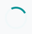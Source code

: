 # 88LiDou
<!DOCTYPE html>
<html lang="zh-TW">
<head>
  <meta charset="UTF-8">
  <meta name="viewport" content="width=device-width, initial-scale=1.0">
  <meta name="description" content="峇里島六日遊行程規劃，包含住宿、餐廳、交通、活動和實用提示 | 2025年3月31日 - 4月5日">
  <meta name="keywords" content="峇里島,旅遊,行程規劃,烏布,水明漾,旅行">
  <title>峇里島六日遊 | 3/31-4/5</title>
  <style>
      :root {
          --primary: #0a9396;
          --secondary: #ee9b00;
          --dark: #001219;
          --light: #f8f9fa;
          --accent: #e76f51;
          --gray: #6c757d;
          --light-bg: #f1f8f9;
      }
      
      * {
          margin: 0;
          padding: 0;
          box-sizing: border-box;
          font-family: 'Segoe UI', Tahoma, Geneva, Verdana, sans-serif;
      }
      
      html {
          scroll-behavior: smooth; /* 添加平滑滾動效果 */
          scroll-padding-top: 70px; /* 為固定導航欄添加滾動內邊距 */
      }
      
      body {
          background-color: var(--light);
          color: var(--dark);
          line-height: 1.6;
          overflow-x: hidden; /* 防止水平滾動 */
      }
      
      .container {
          max-width: 1200px;
          margin: 0 auto;
          padding: 0 20px;
          position: relative; /* 確保子元素定位正確 */
      }
      
      header {
          background-color: var(--primary);
          color: white;
          padding: 2rem 0;
          text-align: center;
          background-image: linear-gradient(rgba(0,0,0,0.5), rgba(0,0,0,0.5)), url('https://images.unsplash.com/photo-1537996194471-e657df975ab4?ixlib=rb-1.2.1&auto=format&fit=crop&w=1350&q=80');
          background-size: cover;
          background-position: center;
          position: relative;
      }
      
      header h1 {
          font-size: 2.5rem;
          margin-bottom: 1rem;
      }
      
      header p {
          font-size: 1.2rem;
          max-width: 700px;
          margin: 0 auto;
      }
      
      nav {
          background-color: var(--dark);
          position: sticky;
          top: 0;
          z-index: 1000; /* 確保導航欄在最上層 */
          box-shadow: 0 2px 10px rgba(0,0,0,0.1); /* 添加陰影增強視覺效果 */
      }
      
      nav ul {
          display: flex;
          justify-content: center;
          list-style: none;
          flex-wrap: wrap;
      }
      
      nav ul li a {
          display: block;
          color: white;
          text-decoration: none;
          padding: 1rem 1.5rem;
          transition: all 0.3s ease;
          position: relative; /* 為懸停效果添加定位 */
      }
      
      nav ul li a:hover {
          background-color: var(--primary);
      }
      
      /* 添加活動指示器 */
      nav ul li a:after {
          content: '';
          position: absolute;
          bottom: 0;
          left: 50%;
          width: 0;
          height: 3px;
          background-color: var(--secondary);
          transition: all 0.3s ease;
          transform: translateX(-50%);
      }
      
      nav ul li a:hover:after {
          width: 70%;
      }
      
      section {
          padding: 5rem 0; /* 增加內邊距以提供更多空間 */
          scroll-margin-top: 70px; /* 確保滾動定位正確 */
          position: relative; /* 確保子元素定位正確 */
      }
      
      section h2 {
          text-align: center;
          margin-bottom: 2rem;
          color: var(--primary);
          position: relative;
          padding-bottom: 0.5rem;
      }
      
      section h2::after {
          content: '';
          position: absolute;
          bottom: 0;
          left: 50%;
          transform: translateX(-50%);
          width: 100px;
          height: 3px;
          background-color: var(--secondary);
      }
      
      .accommodation {
          display: flex;
          flex-wrap: wrap;
          gap: 2rem;
          justify-content: center;
      }
      
      .hotel-card {
          background-color: white;
          border-radius: 8px;
          overflow: hidden;
          box-shadow: 0 4px 12px rgba(0,0,0,0.1);
          flex: 1;
          min-width: 300px;
          max-width: 500px;
          transition: transform 0.3s ease, box-shadow 0.3s ease;
      }
      
      .hotel-card:hover {
          transform: translateY(-5px);
          box-shadow: 0 8px 24px rgba(0,0,0,0.15);
      }
      
      .hotel-image {
          height: 200px;
          background-size: cover;
          background-position: center;
          transition: all 0.5s ease;
      }
      
      .hotel-card:hover .hotel-image {
          transform: scale(1.05);
      }
      
      .hotel-info {
          padding: 1.5rem;
      }
      
      .hotel-info h3 {
          color: var(--primary);
          margin-bottom: 0.5rem;
      }
      
      .advantages, .avoid {
          margin-top: 1rem;
      }
      
      .advantages h4, .avoid h4 {
          margin-bottom: 0.5rem;
          display: flex;
          align-items: center;
      }
      
      .advantages h4::before {
          content: '✓';
          color: green;
          margin-right: 0.5rem;
      }
      
      .avoid h4::before {
          content: '!';
          color: var(--accent);
          margin-right: 0.5rem;
      }
      
      .advantages ul, .avoid ul {
          padding-left: 1.5rem;
      }
      
      .itinerary-days {
          margin-top: 2rem;
      }
      
      .day-card {
          background-color: white;
          border-radius: 8px;
          overflow: hidden;
          box-shadow: 0 4px 12px rgba(0,0,0,0.1);
          margin-bottom: 2rem;
          transition: transform 0.3s ease;
      }
      
      .day-card:hover {
          transform: translateY(-3px);
          box-shadow: 0 6px 18px rgba(0,0,0,0.12);
      }
      
      .day-header {
          background-color: var(--primary);
          color: white;
          padding: 1rem 1.5rem;
          display: flex;
          justify-content: space-between;
          align-items: center;
      }
      
      .day-content {
          padding: 1.5rem;
      }
      
      .timeline {
          position: relative;
          padding-left: 2rem;
      }
      
      .timeline::before {
          content: '';
          position: absolute;
          top: 0;
          bottom: 0;
          left: 8px;
          width: 2px;
          background-color: var(--primary);
      }
      
      .timeline-item {
          position: relative;
          margin-bottom: 1.5rem;
          transition: transform 0.3s ease;
      }
      
      .timeline-item:hover {
          transform: translateX(5px);
      }
      
      .timeline-item:last-child {
          margin-bottom: 0;
      }
      
      .timeline-item::before {
          content: '';
          position: absolute;
          left: -2rem;
          top: 4px;
          width: 16px;
          height: 16px;
          border-radius: 50%;
          background-color: var(--secondary);
          transition: all 0.3s ease;
      }
      
      .timeline-item:hover::before {
          transform: scale(1.2);
          background-color: var(--accent);
      }
      
      .timeline-time {
          font-weight: bold;
          color: var(--primary);
          margin-bottom: 0.25rem;
      }
      
      .timeline-title {
          font-weight: bold;
          margin-bottom: 0.25rem;
      }
      
      .timeline-desc {
          color: var(--gray);
      }
      
      .optimization {
          background-color: var(--light-bg);
          padding: 0.75rem;
          border-left: 3px solid var(--secondary);
          margin-top: 0.5rem;
          transition: all 0.3s ease;
      }
      
      .timeline-item:hover .optimization {
          border-left-color: var(--accent);
          background-color: rgba(231, 111, 81, 0.05);
      }
      
      .optimization strong {
          color: var(--accent);
      }
      
      .restaurant-list, .transport-list, .activity-list, .shopping-list {
          display: grid;
          grid-template-columns: repeat(auto-fill, minmax(300px, 1fr));
          gap: 1.5rem;
          margin-top: 2rem;
      }
      
      .list-card {
          background-color: white;
          border-radius: 8px;
          overflow: hidden;
          box-shadow: 0 4px 12px rgba(0,0,0,0.1);
          transition: transform 0.3s ease, box-shadow 0.3s ease;
      }
      
      .list-card:hover {
          transform: translateY(-3px);
          box-shadow: 0 8px 24px rgba(0,0,0,0.15);
      }
      
      .list-header {
          padding: 1rem;
          background-color: var(--primary);
          color: white;
      }
      
      .list-content {
          padding: 1rem;
      }
      
      .list-content p {
          margin-bottom: 0.5rem;
      }
      
      .list-content h4 {
          margin-top: 1rem;
          color: var(--primary);
          border-bottom: 1px solid var(--light-bg);
          padding-bottom: 0.3rem;
      }
      
      .list-content h4:first-child {
          margin-top: 0;
      }
      
      .tips-section {
          background-color: var(--light-bg);
      }
      
      .tips-container {
          display: grid;
          grid-template-columns: repeat(auto-fill, minmax(250px, 1fr));
          gap: 1.5rem;
      }
      
      .tip-card {
          background-color: white;
          border-radius: 8px;
          padding: 1.5rem;
          box-shadow: 0 4px 12px rgba(0,0,0,0.1);
          transition: transform 0.3s ease;
      }
      
      .tip-card:hover {
          transform: translateY(-3px);
          box-shadow: 0 8px 24px rgba(0,0,0,0.15);
      }
      
      .tip-card h3 {
          color: var(--primary);
          margin-bottom: 1rem;
          display: flex;
          align-items: center;
          border-bottom: 2px solid var(--light-bg);
          padding-bottom: 0.5rem;
      }
      
      .tip-card h3 svg {
          margin-right: 0.5rem;
      }
      
      .tip-card ul {
          padding-left: 1.5rem;
      }
      
      .tip-card li {
          margin-bottom: 0.5rem;
      }
      
      footer {
          background-color: var(--dark);
          color: white;
          text-align: center;
          padding: 2rem 0;
          margin-top: 3rem;
      }
      
      /* 返回頂部按鈕 */
      .back-to-top {
          position: fixed;
          bottom: 30px;
          right: 30px;
          background-color: var(--primary);
          color: white;
          width: 50px;
          height: 50px;
          border-radius: 50%;
          display: flex;
          justify-content: center;
          align-items: center;
          text-decoration: none;
          opacity: 0;
          transition: all 0.3s ease;
          z-index: 999;
          box-shadow: 0 2px 10px rgba(0,0,0,0.2);
      }
      
      .back-to-top.visible {
          opacity: 1;
      }
      
      .back-to-top:hover {
          background-color: var(--secondary);
          transform: translateY(-3px);
      }
      
      /* 載入動畫 */
      .page-loader {
          position: fixed;
          top: 0;
          left: 0;
          width: 100%;
          height: 100%;
          background-color: var(--light);
          display: flex;
          justify-content: center;
          align-items: center;
          z-index: 9999;
          transition: opacity 0.5s ease;
      }
      
      .loader {
          width: 50px;
          height: 50px;
          border: 5px solid var(--light-bg);
          border-top: 5px solid var(--primary);
          border-radius: 50%;
          animation: spin 1s linear infinite;
      }
      
      @keyframes spin {
          0% { transform: rotate(0deg); }
          100% { transform: rotate(360deg); }
      }
      
      /* 活動導航指示器 */
      .active-section-indicator {
          position: fixed;
          top: 70px;
          right: 20px;
          background-color: var(--primary);
          color: white;
          padding: 0.5rem 1rem;
          border-radius: 20px;
          font-size: 0.9rem;
          opacity: 0;
          transform: translateX(50px);
          transition: all 0.3s ease;
          z-index: 998;
      }
      
      .active-section-indicator.visible {
          opacity: 1;
          transform: translateX(0);
      }
      
      /* 響應式設計優化 */
      @media (max-width: 768px) {
          header h1 {
              font-size: 2rem;
          }
          
          nav {
              overflow-x: auto; /* 允許在小屏幕上水平滾動導航 */
              -webkit-overflow-scrolling: touch;
          }
          
          nav ul {
              width: max-content;
              padding: 0 10px;
          }
          
          nav ul li a {
              padding: 0.75rem 1rem;
              white-space: nowrap;
          }
          
          .hotel-card, .day-card {
              min-width: 100%;
          }
          
          .restaurant-list, .transport-list, .activity-list, .shopping-list {
              grid-template-columns: 1fr;
          }
          
          .back-to-top {
              bottom: 20px;
              right: 20px;
              width: 40px;
              height: 40px;
          }
          
          section {
              padding: 3rem 0;
          }
      }
      
      /* 打印樣式 */
      @media print {
          nav, .back-to-top {
              display: none;
          }
          
          body {
              font-size: 12pt;
              line-height: 1.5;
          }
          
          section {
              page-break-inside: avoid;
              padding: 1rem 0;
          }
          
          .hotel-card, .day-card, .list-card, .tip-card {
              break-inside: avoid;
              box-shadow: none;
              border: 1px solid #ddd;
          }
          
          header {
              background-image: none !important;
              background-color: white;
              color: black;
              padding: 1rem 0;
          }
      }
  </style>
</head>
<body>
  <!-- 頁面載入動畫 -->
  <div class="page-loader">
      <div class="loader"></div>
  </div>

  <header>
      <div class="container">
          <h1>峇里島六日遊精選行程</h1>
          <p>2025年3月31日 - 4月5日</p>
      </div>
  </header>
  
  <nav id="main-nav">
      <ul>
          <li><a href="#accommodation" class="nav-link">住宿選擇</a></li>
          <li><a href="#itinerary" class="nav-link">詳細行程</a></li>
          <li><a href="#restaurants" class="nav-link">餐廳精選</a></li>
          <li><a href="#transport" class="nav-link">交通安排</a></li>
          <li><a href="#activities" class="nav-link">活動預訂</a></li>
          <li><a href="#shopping" class="nav-link">購物指南</a></li>
          <li><a href="#tips" class="nav-link">實用提示</a></li>
      </ul>
  </nav>
  
  <!-- 活動區域指示器 -->
  <div class="active-section-indicator" id="section-indicator">當前區域</div>
  
  <section id="accommodation">
      <div class="container">
          <h2>住宿選擇</h2>
          <div class="accommodation">
              <div class="hotel-card">
                  <div class="hotel-image" style="background-image: url('https://images.unsplash.com/photo-1566073771259-6a8506099945?ixlib=rb-1.2.1&auto=format&fit=crop&w=1350&q=80');" loading="lazy"></div>
                  <div class="hotel-info">
                      <h3>烏布地區 (Day 1-3)</h3>
                      <p><strong>推薦: Maya Ubud Resort & Spa</strong></p>
                      <div class="advantages">
                          <h4>優勢</h4>
                          <ul>
                              <li>性價比高、環境優美</li>
                              <li>河谷SPA體驗極佳</li>
                              <li>提供接駁車服務</li>
                          </ul>
                      </div>
                      <div class="avoid">
                          <h4>避開問題</h4>
                          <ul>
                              <li>選擇新裝修的房型（預訂時特別註明）</li>
                              <li>提前查詢並記錄接駁車時間表</li>
                              <li>早餐在酒店享用，晚餐可選擇外出體驗當地餐廳</li>
                          </ul>
                      </div>
                  </div>
              </div>
              
              <div class="hotel-card">
                  <div class="hotel-image" style="background-image: url('https://images.unsplash.com/photo-1540541338287-41700207dee6?ixlib=rb-1.2.1&auto=format&fit=crop&w=1350&q=80');" loading="lazy"></div>
                  <div class="hotel-info">
                      <h3>南部海灘區 (Day 4-6)</h3>
                      <p><strong>推薦: Alila Seminyak</strong></p>
                      <div class="advantages">
                          <h4>優勢</h4>
                          <ul>
                              <li>現代設計、多個泳池選擇</li>
                              <li>直接面對海灘</li>
                              <li>位置便利</li>
                          </ul>
                      </div>
                      <div class="avoid">
                          <h4>避開問題</h4>
                          <ul>
                              <li>選擇高樓層海景房，避免噪音問題</li>
                              <li>提前預訂酒店內SPA和餐廳</li>
                              <li>避開週末入住，減少公共區域擁擠問題</li>
                          </ul>
                      </div>
                  </div>
              </div>
          </div>
      </div>
  </section>
  
  <section id="itinerary">
      <div class="container">
          <h2>詳細行程</h2>
          <div class="itinerary-days">
              <div class="day-card">
                  <div class="day-header">
                      <h3>第1天 (3/31)</h3>
                      <span>抵達與烏布文化</span>
                  </div>
                  <div class="day-content">
                      <div class="timeline">
                          <div class="timeline-item">
                              <div class="timeline-time">早上/中午</div>
                              <div class="timeline-title">抵達峇里島登巴薩機場</div>
                              <div class="timeline-desc">
                                  <p><strong>交通安排</strong>：提前預訂私人接機服務直達Maya Ubud (約1.5小時)</p>
                              </div>
                          </div>
                          
                          <div class="timeline-item">
                              <div class="timeline-time">下午</div>
                              <div class="timeline-title">辦理入住、熟悉酒店環境、享受下午茶</div>
                              <div class="optimization">
                                  <strong>優化</strong>：充分利用酒店設施，緩解旅途疲勞
                              </div>
                          </div>
                          
                          <div class="timeline-item">
                              <div class="timeline-time">傍晚 (17:00-19:00)</div>
                              <div class="timeline-title">參觀烏布皇宮和烏布傳統市場</div>
                              <div class="optimization">
                                  <strong>優化</strong>：選擇傍晚時段，避開白天的人潮和炎熱
                              </div>
                          </div>
                          
                          <div class="timeline-item">
                              <div class="timeline-time">晚餐</div>
                              <div class="timeline-title">在 Locavore To Go (Locavore的平價分店) 享用晚餐</div>
                              <div class="optimization">
                                  <strong>優化</strong>：品質穩定、價格合理，避開主店需提前數月預約的問題
                              </div>
                          </div>
                      </div>
                  </div>
              </div>
              
              <div class="day-card">
                  <div class="day-header">
                      <h3>第2天 (4/1)</h3>
                      <span>瑜珈與SPA</span>
                  </div>
                  <div class="day-content">
                      <div class="timeline">
                          <div class="timeline-item">
                              <div class="timeline-time">早晨 (7:00)</div>
                              <div class="timeline-title">Maya Ubud酒店內瑜珈課程</div>
                              <div class="optimization">
                                  <strong>優化</strong>：避免往返Yoga Barn的交通時間，享受更私密的體驗
                              </div>
                          </div>
                          
                          <div class="timeline-item">
                              <div class="timeline-time">早餐後 (9:00)</div>
                              <div class="timeline-title">參觀德格拉朗梯田 (Tegallalang)</div>
                              <div class="optimization">
                                  <strong>優化</strong>：上午參觀，光線最佳且遊客較少
                              </div>
                          </div>
                          
                          <div class="timeline-item">
                              <div class="timeline-time">午餐 (12:00)</div>
                              <div class="timeline-title">在梯田附近的Bebek Bengil Ubud分店享用髒鴨餐</div>
                              <div class="optimization">
                                  <strong>優化</strong>：選擇午餐時段，食材更新鮮
                              </div>
                          </div>
                          
                          <div class="timeline-item">
                              <div class="timeline-time">下午 (14:00-17:00)</div>
                              <div class="timeline-title">返回Maya Ubud享受河谷SPA體驗</div>
                              <div class="optimization">
                                  <strong>優化</strong>：利用酒店著名的河谷SPA設施，避免往返外部SPA的交通
                              </div>
                          </div>
                          
                          <div class="timeline-item">
                              <div class="timeline-time">晚餐</div>
                              <div class="timeline-title">在酒店內餐廳或使用接駁車前往Hujan Locale餐廳</div>
                              <div class="optimization">
                                  <strong>優化</strong>：Hujan Locale提供創新峇里菜，評價穩定且價格合理
                              </div>
                          </div>
                      </div>
                  </div>
              </div>
              
              <div class="day-card">
                  <div class="day-header">
                      <h3>第3天 (4/2)</h3>
                      <span>烹飪課程與文化體驗</span>
                  </div>
                  <div class="day-content">
                      <div class="timeline">
                          <div class="timeline-item">
                              <div class="timeline-time">早晨 (7:30)</div>
                              <div class="timeline-title">提前到達聖泉寺 (Tirta Empul)</div>
                              <div class="optimization">
                                  <strong>優化</strong>：早上參觀避開團隊遊客，體驗更加寧靜
                              </div>
                          </div>
                          
                          <div class="timeline-item">
                              <div class="timeline-time">上午至中午 (10:00-14:00)</div>
                              <div class="timeline-title">參加Paon Bali烹飪課程</div>
                              <div class="optimization">
                                  <strong>優化</strong>：提前預訂小團體課程，確保個人化體驗
                              </div>
                          </div>
                          
                          <div class="timeline-item">
                              <div class="timeline-time">下午 (15:00)</div>
                              <div class="timeline-title">參觀聖猴森林公園</div>
                              <div class="optimization">
                                  <strong>優化</strong>：下午3點後參觀，避開中午人潮和炎熱
                              </div>
                          </div>
                          
                          <div class="timeline-item">
                              <div class="timeline-time">傍晚 (18:30)</div>
                              <div class="timeline-title">在Lotus Cafe欣賞傳統巴厘舞表演並享用晚餐</div>
                              <div class="optimization">
                                  <strong>優化</strong>：提前預訂靠近舞台的座位
                              </div>
                          </div>
                      </div>
                  </div>
              </div>
              
              <div class="day-card">
                  <div class="day-header">
                      <h3>第4天 (4/3)</h3>
                      <span>前往南部海灘區</span>
                  </div>
                  <div class="day-content">
                      <div class="timeline">
                          <div class="timeline-item">
                              <div class="timeline-time">早上 (8:00)</div>
                              <div class="timeline-title">從烏布出發前往水明漾</div>
                              <div class="optimization">
                                <strong>優化</strong>：早上出發避開中午交通高峰
                            </div>
                        </div>
                        
                        <div class="timeline-item">
                            <div class="timeline-time">中午 (11:00)</div>
                            <div class="timeline-title">抵達Alila Seminyak辦理入住</div>
                            <div class="optimization">
                                <strong>優化</strong>：提前聯繫酒店安排早check-in
                            </div>
                        </div>
                        
                        <div class="timeline-item">
                            <div class="timeline-time">午餐 (12:30)</div>
                            <div class="timeline-title">在酒店海灘餐廳輕鬆用餐</div>
                        </div>
                        
                        <div class="timeline-item">
                            <div class="timeline-time">下午 (15:00-17:30)</div>
                            <div class="timeline-title">前往烏魯瓦圖廟</div>
                            <div class="optimization">
                                <strong>優化</strong>：下午參觀，光線適合拍照且可順便觀看夕陽
                            </div>
                        </div>
                        
                        <div class="timeline-item">
                            <div class="timeline-time">傍晚 (18:00)</div>
                            <div class="timeline-title">欣賞Kecak火舞表演</div>
                            <div class="optimization">
                                <strong>優化</strong>：提前預訂前排座位
                            </div>
                        </div>
                        
                        <div class="timeline-item">
                            <div class="timeline-time">晚餐 (20:00)</div>
                            <div class="timeline-title">在Jimbaran海灘的Menega Cafe享用海鮮燒烤</div>
                            <div class="optimization">
                                <strong>優化</strong>：預訂靠海的座位，提前點餐避免等待
                            </div>
                        </div>
                    </div>
                </div>
            </div>
            
            <div class="day-card">
                <div class="day-header">
                    <h3>第5天 (4/4)</h3>
                    <span>冒險與美食</span>
                </div>
                <div class="day-content">
                    <div class="timeline">
                        <div class="timeline-item">
                            <div class="timeline-time">早上 (8:00-11:00)</div>
                            <div class="timeline-title">ATV越野車探險</div>
                            <div class="optimization">
                                <strong>優化</strong>：選擇早上時段，避開炎熱和下午可能的雷陣雨
                            </div>
                        </div>
                        
                        <div class="timeline-item">
                            <div class="timeline-time">午餐 (12:30)</div>
                            <div class="timeline-title">在Merah Putih餐廳享用現代印尼料理</div>
                            <div class="optimization">
                                <strong>優化</strong>：替代評價下滑的Bebek Bengil，體驗更高品質的創新料理
                            </div>
                        </div>
                        
                        <div class="timeline-item">
                            <div class="timeline-time">下午 (14:30-17:00)</div>
                            <div class="timeline-title">在Alila Seminyak泳池放鬆或享受SPA</div>
                            <div class="optimization">
                                <strong>優化</strong>：避免中午陽光強烈時段的戶外活動
                            </div>
                        </div>
                        
                        <div class="timeline-item">
                            <div class="timeline-time">傍晚 (17:30)</div>
                            <div class="timeline-title">在酒店海灘欣賞日落</div>
                        </div>
                        
                        <div class="timeline-item">
                            <div class="timeline-time">晚餐 (19:30)</div>
                            <div class="timeline-title">在Sarong餐廳享用晚餐</div>
                            <div class="optimization">
                                <strong>優化</strong>：替代需要提前很久預約的La Lucciola，Sarong提供類似的優質體驗
                            </div>
                        </div>
                    </div>
                </div>
            </div>
            
            <div class="day-card">
                <div class="day-header">
                    <h3>第6天 (4/5)</h3>
                    <span>最後享受與離開</span>
                </div>
                <div class="day-content">
                    <div class="timeline">
                        <div class="timeline-item">
                            <div class="timeline-time">早上 (7:00-9:00)</div>
                            <div class="timeline-title">在海灘散步或最後的游泳時光</div>
                            <div class="optimization">
                                <strong>優化</strong>：早晨的海灘最為寧靜美麗
                            </div>
                        </div>
                        
                        <div class="timeline-item">
                            <div class="timeline-time">上午 (10:00-12:00)</div>
                            <div class="timeline-title">在水明漾精品店購物</div>
                            <div class="optimization">
                                <strong>優化</strong>：選擇小型精品店而非大型連鎖伴手禮店
                            </div>
                        </div>
                        
                        <div class="timeline-item">
                            <div class="timeline-time">午餐 (12:30)</div>
                            <div class="timeline-title">在Revolver Coffee或Sisterfields享用輕食午餐</div>
                            <div class="optimization">
                                <strong>優化</strong>：這些咖啡廳提供優質餐點，是當地居民和長期旅客的最愛
                            </div>
                        </div>
                        
                        <div class="timeline-item">
                            <div class="timeline-time">下午</div>
                            <div class="timeline-title">整理行李，前往機場</div>
                            <div class="timeline-desc">
                                <p><strong>交通安排</strong>：提前3小時到達機場，避開可能的交通擁堵</p>
                            </div>
                        </div>
                    </div>
                </div>
            </div>
        </div>
    </div>
</section>

<section id="restaurants">
    <div class="container">
        <h2>餐廳精選與預訂建議</h2>
        <div class="restaurant-list">
            <div class="list-card">
                <div class="list-header">
                    <h3>烏布地區</h3>
                </div>
                <div class="list-content">
                    <h4>Hujan Locale</h4>
                    <p><strong>特色</strong>：創新印尼菜，由知名主廚Will Meyrick創立</p>
                    <p><strong>預訂</strong>：建議提前3-5天預訂</p>
                    <p><strong>價格</strong>：中高檔，每人約NT$800-1,200</p>
                    
                    <h4>Locavore To Go</h4>
                    <p><strong>特色</strong>：米其林指南推薦Locavore的平價分店</p>
                    <p><strong>預訂</strong>：不需預訂，但建議避開用餐高峰</p>
                    <p><strong>價格</strong>：中檔，每人約NT$500-800</p>
                    
                    <h4>Lotus Cafe</h4>
                    <p><strong>特色</strong>：面對蓮花池，可欣賞傳統巴厘舞表演</p>
                    <p><strong>預訂</strong>：舞蹈表演晚餐需提前1-2天預訂</p>
                    <p><strong>價格</strong>：中檔，每人約NT$600-900</p>
                </div>
            </div>
            
            <div class="list-card">
                <div class="list-header">
                    <h3>水明漾/金巴蘭地區</h3>
                </div>
                <div class="list-content">
                    <h4>Menega Cafe (金巴蘭)</h4>
                    <p><strong>特色</strong>：海灘燒烤海鮮，當地人推薦</p>
                    <p><strong>預訂</strong>：建議提前1天預訂靠海位置</p>
                    <p><strong>價格</strong>：中高檔，每人約NT$900-1,500</p>
                    
                    <h4>Sarong</h4>
                    <p><strong>特色</strong>：精緻東南亞料理，優雅氛圍</p>
                    <p><strong>預訂</strong>：建議提前1週預訂</p>
                    <p><strong>價格</strong>：高檔，每人約NT$1,500-2,500</p>
                    
                    <h4>Merah Putih</h4>
                    <p><strong>特色</strong>：現代印尼料理，建築設計獨特</p>
                    <p><strong>預訂</strong>：建議提前3-5天預訂</p>
                    <p><strong>價格</strong>：中高檔，每人約NT$1,000-1,800</p>
                </div>
            </div>
            
            <div class="list-card">
                <div class="list-header">
                    <h3>咖啡廳與輕食</h3>
                </div>
                <div class="list-content">
                    <h4>Revolver Coffee</h4>
                    <p><strong>特色</strong>：澳洲風格咖啡館，早午餐選擇豐富</p>
                    <p><strong>預訂</strong>：不需預訂，但週末可能需要等位</p>
                    <p><strong>價格</strong>：中檔，每人約NT$400-700</p>
                    
                    <h4>Sisterfields</h4>
                    <p><strong>特色</strong>：時尚咖啡廳，健康料理選擇多</p>
                    <p><strong>預訂</strong>：不需預訂，但建議避開用餐高峰</p>
                    <p><strong>價格</strong>：中檔，每人約NT$500-800</p>
                    
                    <h4>Clear Cafe (烏布)</h4>
                    <p><strong>特色</strong>：有機健康餐點，環境優美</p>
                    <p><strong>預訂</strong>：不需預訂</p>
                    <p><strong>價格</strong>：中檔，每人約NT$400-700</p>
                </div>
            </div>
        </div>
    </div>
</section>

<section id="transport">
    <div class="container">
        <h2>交通安排與建議</h2>
        <div class="transport-list">
            <div class="list-card">
                <div class="list-header">
                    <h3>機場接送</h3>
                </div>
                <div class="list-content">
                    <p><strong>推薦方式</strong>：提前預訂私人接送服務</p>
                    <p><strong>預估費用</strong>：機場至烏布約NT$800-1,000；機場至水明漾約NT$600-800</p>
                    <p><strong>預訂平台</strong>：Klook、GetYourGuide或直接透過酒店安排</p>
                    <p><strong>注意事項</strong>：</p>
                    <ul>
                        <li>提供航班資訊和抵達時間</li>
                        <li>確認是否包含通行費和停車費</li>
                        <li>預留司機聯繫方式以便抵達後聯繫</li>
                    </ul>
                </div>
            </div>
            
            <div class="list-card">
                <div class="list-header">
                    <h3>日常交通</h3>
                </div>
                <div class="list-content">
                    <h4>包車服務</h4>
                    <p><strong>推薦情境</strong>：全天行程或多景點遊覽</p>
                    <p><strong>預估費用</strong>：全天8-10小時約NT$2,000-2,500</p>
                    <p><strong>預訂方式</strong>：提前1-2天透過酒店或線上平台預訂</p>
                    
                    <h4>Grab/Gojek (叫車App)</h4>
                    <p><strong>推薦情境</strong>：短途移動，尤其在水明漾區域</p>
                    <p><strong>預估費用</strong>：視距離而定，短途約NT$100-300</p>
                    <p><strong>使用提示</strong>：部分地區可能有限制，建議在人潮較多處叫車</p>
                    
                    <h4>酒店接駁車</h4>
                    <p><strong>推薦情境</strong>：往返酒店與附近熱門地點</p>
                    <p><strong>費用</strong>：多為免費或象徵性收費</p>
                    <p><strong>注意事項</strong>：查詢時間表並提前預約座位</p>
                </div>
            </div>
            
            <div class="list-card">
                <div class="list-header">
                    <h3>交通優化建議</h3>
                </div>
                <div class="list-content">
                    <ul>
                        <li><strong>避開交通高峰</strong>：上午9-10點和下午4-6點交通最為擁堵</li>
                        <li><strong>合理規劃路線</strong>：同區域景點安排在同一天參觀</li>
                        <li><strong>預留緩衝時間</strong>：峇里島交通狀況不穩定，行程間預留足夠緩衝</li>
                        <li><strong>雨季注意事項</strong>：3-4月為雨季尾聲，部分山區道路可能狀況不佳</li>
                        <li><strong>下載離線地圖</strong>：Google Maps離線地圖功能非常有用</li>
                        <li><strong>準備小額現金</strong>：部分通行費和小費需使用現金支付</li>
                    </ul>
                </div>
            </div>
        </div>
    </div>
</section>

<section id="activities">
    <div class="container">
        <h2>活動預訂與體驗</h2>
        <div class="activity-list">
            <div class="list-card">
                <div class="list-header">
                    <h3>文化體驗</h3>
                </div>
                <div class="list-content">
                    <h4>Kecak火舞表演 (烏魯瓦圖)</h4>
                    <p><strong>預訂平台</strong>：Klook、GetYourGuide或現場購票</p>
                    <p><strong>費用</strong>：約NT$400-600/人</p>
                    <p><strong>建議</strong>：提前30分鐘到達選擇最佳座位</p>
                    
                    <h4>Paon Bali烹飪課程</h4>
                    <p><strong>預訂平台</strong>：官網或Airbnb體驗</p>
                    <p><strong>費用</strong>：約NT$1,200-1,500/人</p>
                    <p><strong>建議</strong>：選擇包含市場採購的完整課程</p>
                    
                    <h4>傳統巴厘舞表演</h4>
                    <p><strong>地點</strong>：Lotus Cafe或烏布皇宮</p>
                    <p><strong>費用</strong>：約NT$300-500/人</p>
                    <p><strong>建議</strong>：結合晚餐體驗更為便利</p>
                </div>
            </div>
            
            <div class="list-card">
                <div class="list-header">
                    <h3>戶外活動</h3>
                </div>
                <div class="list-content">
                    <h4>ATV越野車探險</h4>
                    <p><strong>預訂平台</strong>：Klook、GetYourGuide</p>
                    <p><strong>費用</strong>：約NT$1,500-2,000/人</p>
                    <p><strong>建議</strong>：選擇包含接送的套餐，穿著可髒的衣物</p>
                    
                    <h4>河谷SPA體驗</h4>
                    <p><strong>地點</strong>：Maya Ubud Resort</p>
                    <p><strong>費用</strong>：約NT$3,000-5,000/人</p>
                    <p><strong>建議</strong>：選擇2小時以上的套餐，充分享受環境</p>
                    
                    <h4>瑜珈課程</h4>
                    <p><strong>地點</strong>：酒店內或Yoga Barn (烏布)</p>
                    <p><strong>費用</strong>：約NT$500-800/堂</p>
                    <p><strong>建議</strong>：初學者選擇溫和流派，提前15分鐘到達</p>
                </div>
            </div>
            
            <div class="list-card">
                <div class="list-header">
                    <h3>景點參觀</h3>
                </div>
                <div class="list-content">
                    <h4>德格拉朗梯田</h4>
                    <p><strong>門票</strong>：免費，但各觀景台可能收取小額費用</p>
                    <p><strong>建議時間</strong>：上午9-11點，光線最佳</p>
                    <p><strong>注意事項</strong>：準備小額現金支付觀景台費用</p>
                    
                    <h4>聖泉寺 (Tirta Empul)</h4>
                    <p><strong>門票</strong>：約NT$300/人</p>
                    <p><strong>建議時間</strong>：早上開門後立即前往</p>
                    <p><strong>注意事項</strong>：需著紗籠入內，可現場租借</p>
                    
                    <h4>烏魯瓦圖廟</h4>
                    <p><strong>門票</strong>：約NT$350/人</p>
                    <p><strong>建議時間</strong>：下午4-6點，可順便欣賞日落</p>
                    <p><strong>注意事項</strong>：防範猴子搶奪物品，不要攜帶貴重飾品</p>
                </div>
            </div>
        </div>
    </div>
</section>

<section id="shopping">
    <div class="container">
        <h2>購物指南</h2>
        <div class="shopping-list">
            <div class="list-card">
                <div class="list-header">
                    <h3>烏布購物區</h3>
                </div>
                <div class="list-content">
                    <h4>烏布傳統市場</h4>
                    <p><strong>特色</strong>：傳統手工藝品、紡織品、木雕</p>
                    <p><strong>建議時間</strong>：傍晚或早上</p>
                    <p><strong>議價技巧</strong>：開價的30-50%是合理價格</p>
                    
                    <h4>Threads of Life</h4>
                    <p><strong>特色</strong>：高品質傳統紡織品，支持當地工匠</p>
                    <p><strong>價格</strong>：中高檔</p>
                    <p><strong>建議</strong>：尋找具有故事性和文化意義的作品</p>
                    
                    <h4>Ubud Main Street精品店</h4>
                    <p><strong>特色</strong>：現代設計與傳統工藝結合的商品</p>
                    <p><strong>價格</strong>：中檔</p>
                    <p><strong>建議</strong>：尋找獨特設計師品牌</p>
                </div>
            </div>
            
            <div class="list-card">
                <div class="list-header">
                    <h3>水明漾購物區</h3>
                </div>
                <div class="list-content">
                    <h4>Seminyak Square</h4>
                    <p><strong>特色</strong>：時尚服飾、泳裝、家居用品</p>
                    <p><strong>價格</strong>：中高檔</p>
                    <p><strong>建議</strong>：尋找本地設計師品牌</p>
                    
                    <h4>Jalan Kayu Aya (Oberoi Street)</h4>
                    <p><strong>特色</strong>：精品店、設計師服飾、飾品</p>
                    <p><strong>價格</strong>：中高檔</p>
                    <p><strong>建議</strong>：注意比較價格，部分店鋪標價偏高</p>
                    
                    <h4>Nyaman Gallery</h4>
                    <p><strong>特色</strong>：當代藝術、設計師珠寶</p>
                    <p><strong>價格</strong>：高檔</p>
                    <p><strong>建議</strong>：尋找具收藏價值的藝術品</p>
                </div>
            </div>
            
            <div class="list-card">
                <div class="list-header">
                    <h3>伴手禮推薦</h3>
                </div>
                <div class="list-content">
                    <h4>咖啡與茶</h4>
                    <p><strong>推薦</strong>：Kopi Luwak (麝香貓咖啡)、峇里島香料茶</p>
                    <p><strong>購買地點</strong>：Seniman Coffee或當地超市</p>
                    <p><strong>注意</strong>：選擇有道德認證的Kopi Luwak</p>
                    
                    <h4>香氛產品</h4>
                    <p><strong>推薦</strong>：精油、香薰、手工皂</p>
                    <p><strong>購買地點</strong>：Utama Spice、Blue Stone Botanicals</p>
                    <p><strong>建議</strong>：選擇使用當地原料的天然產品</p>
                    
                    <h4>手工藝品</h4>
                    <p><strong>推薦</strong>：木雕、銀飾、蠟染布</p>
                    <p><strong>購買地點</strong>：烏布市場、專業工藝村</p>
                    <p><strong>建議</strong>：選擇體積小、易於攜帶的精緻作品</p>
                </div>
            </div>
        </div>
    </div>
</section>

<section id="tips" class="tips-section">
    <div class="container">
        <h2>實用提示</h2>
        <div class="tips-container">
            <div class="tip-card">
                <h3>貨幣與支付</h3>
                <ul>
                    <li>提前兌換少量印尼盾，機場匯率較差</li>
                    <li>大多數酒店、高檔餐廳接受信用卡</li>
                    <li>小額交易準備印尼盾，面額10萬、5萬最實用</li>
                    <li>使用ATM提款選擇銀行內的機器，避免詐騙</li>
                    <li>記得開通信用卡海外交易功能</li>
                </ul>
            </div>
            
            <div class="tip-card">
                <h3>通訊與網路</h3>
                <ul>
                    <li>機場購買當地SIM卡，Telkomsel覆蓋較好</li>
                    <li>酒店WiFi普遍穩定，但山區可能不穩</li>
                    <li>下載離線地圖和翻譯應用</li>
                    <li>保存重要聯繫人和酒店地址的截圖</li>
                    <li>準備便攜式充電器</li>
                </ul>
            </div>
            
            <div class="tip-card">
                <h3>健康與安全</h3>
                <ul>
                    <li>準備防蚊液、防曬霜和腹瀉藥</li>
                    <li>飲用瓶裝水，避免生食和街邊冰品</li>
                    <li>穿著舒適透氣的衣物，準備防雨裝備</li>
                    <li>尊重當地宗教場所，著裝得體</li>
                    <li>購買旅遊保險，記錄重要醫療資訊</li>
                </ul>
            </div>
            
            <div class="tip-card">
                <h3>文化禮儀</h3>
                <ul>
                    <li>進入寺廟需著紗籠，女性生理期避免入內</li>
                    <li>與當地人交流時保持微笑和耐心</li>
                    <li>拍照前徵求同意，特別是對著當地人</li>
                    <li>避免使用左手遞送物品</li>
                    <li>適量給予小費，服務業約10-15%</li>
                </ul>
            </div>
            
            <div class="tip-card">
                <h3>天氣與季節</h3>
                <ul>
                    <li>3-4月為雨季尾聲，準備輕便雨具</li>
                    <li>早晚溫差大，準備一件薄外套</li>
                    <li>山區和海邊溫度差異明顯</li>
                    <li>紫外線強，戶外活動做好防曬</li>
                    <li>雷雨通常在下午，早上安排戶外活動</li>
                </ul>
            </div>
            
            <div class="tip-card">
                <h3>實用APP</h3>
                <ul>
                    <li>Grab/Gojek：叫車和外送</li>
                    <li>Google Maps：離線地圖導航</li>
                    <li>Google Translate：離線翻譯印尼語</li>
                    <li>XE Currency：貨幣換算</li>
                    <li>AccuWeather：精確天氣預報</li>
                </ul>
            </div>
        </div>
    </div>
</section>

<footer>
    <div class="container">
        <p>峇里島六日遊行程規劃 | 2025年3月31日 - 4月5日</p>
        <p>最後更新：2025年3月13日</p>
    </div>
</footer>

<!-- 返回頂部按鈕 -->
<a href="#" class="back-to-top" id="backToTop" aria-label="返回頂部">↑</a>

<script>
    // 頁面載入完成後執行
    document.addEventListener('DOMContentLoaded', function() {
        // 獲取所有導航連結
        const navLinks = document.querySelectorAll('.nav-link');
        // 獲取所有區塊
        const sections = document.querySelectorAll('section');
        // 獲取返回頂部按鈕
        const backToTop = document.getElementById('backToTop');
        // 獲取區域指示器
        const sectionIndicator = document.getElementById('section-indicator');
        // 獲取頁面載入動畫
        const pageLoader = document.querySelector('.page-loader');
        
        // 隱藏頁面載入動畫
        setTimeout(function() {
            pageLoader.style.opacity = '0';
            setTimeout(function() {
                pageLoader.style.display = 'none';
            }, 500);
        }, 800);
        
        // 為每個導航連結添加點擊事件
        navLinks.forEach(link => {
            link.addEventListener('click', function(e) {
                e.preventDefault();
                
                // 獲取目標區塊ID
                const targetId = this.getAttribute('href').substring(1);
                const targetSection = document.getElementById(targetId);
                
                // 如果找到目標區塊，平滑滾動到該位置
                if (targetSection) {
                    const offsetTop = targetSection.offsetTop - 60; // 減去導航欄高度
                    
                    window.scrollTo({
                        top: offsetTop,
                        behavior: 'smooth'
                    });
                    
                    // 更新URL但不重新載入頁面
                    history.pushState(null, null, `#${targetId}`);
                    
                    // 顯示區域指示器
                    sectionIndicator.textContent = targetSection.querySelector('h2').textContent;
                    sectionIndicator.classList.add('visible');
                    
                    // 3秒後隱藏指示器
                    setTimeout(function() {
                        sectionIndicator.classList.remove('visible');
                    }, 3000);
                }
            });
        });
        
        // 監聽滾動事件
        window.addEventListener('scroll', function() {
            // 顯示/隱藏返回頂部按鈕
            if (window.pageYOffset > 300) {
                backToTop.classList.add('visible');
            } else {
                backToTop.classList.remove('visible');
            }
            
            // 確定當前可見區塊
            let currentSectionId = '';
            sections.forEach(section => {
                const sectionTop = section.offsetTop - 100;
                const sectionHeight = section.offsetHeight;
                
                if (window.pageYOffset >= sectionTop && window.pageYOffset < sectionTop + sectionHeight) {
                    currentSectionId = section.getAttribute('id');
                }
            });
            
            // 更新活動導航連結樣式
            navLinks.forEach(link => {
                link.classList.remove('active');
                if (link.getAttribute('href') === `#${currentSectionId}`) {
                    link.classList.add('active');
                }
            });
        });
        
        // 返回頂部按鈕點擊事件
        backToTop.addEventListener('click', function(e) {
            e.preventDefault();
            window.scrollTo({
                top: 0,
                behavior: 'smooth'
            });
        });
        
        // 處理頁面載入時的錨點
        if (window.location.hash) {
            // 延遲執行以確保頁面完全載入
            setTimeout(function() {
                const targetId = window.location.hash.substring(1);
                const targetSection = document.getElementById(targetId);
                
                if (targetSection) {
                    const offsetTop = targetSection.offsetTop - 60;
                    window.scrollTo({
                        top: offsetTop,
                        behavior: 'smooth'
                    });
                }
            }, 100);
        }
        
        // 為所有卡片添加懸停效果
        const cards = document.querySelectorAll('.hotel-card, .day-card, .list-card, .tip-card');
        cards.forEach(card => {
            card.addEventListener('mouseenter', function() {
                this.style.transform = 'translateY(-5px)';
                this.style.boxShadow = '0 8px 24px rgba(0,0,0,0.15)';
            });
            
            card.addEventListener('mouseleave', function() {
                this.style.transform = '';
                this.style.boxShadow = '';
            });
        });
        
        // 添加頁面預加載功能
        function preloadSections() {
            // 獲取所有延遲加載的圖片
            const lazyImages = document.querySelectorAll('[loading="lazy"]');
            
            // 創建Intersection Observer來監控元素是否進入視口
            const imageObserver = new IntersectionObserver((entries, observer) => {
                entries.forEach(entry => {
                    // 當元素進入視口時
                    if (entry.isIntersecting) {
                        const img = entry.target;
                        // 設置背景圖片URL
                        const bgUrl = img.style.backgroundImage;
                        if (bgUrl) {
                            // 預加載圖片
                            const tempImg = new Image();
                            // 從url("...") 中提取URL
                            const url = bgUrl.match(/url\(['"]?(.*?)['"]?\)/)[1];
                            tempImg.src = url;
                        }
                        // 停止觀察此元素
                        observer.unobserve(img);
                    }
                });
            });
            
            // 開始觀察所有延遲加載的圖片
            lazyImages.forEach(img => {
                imageObserver.observe(img);
            });
        }
        
        // 執行預加載
        preloadSections();
        
        // 支持打印功能的優化
        const printButton = document.createElement('button');
        printButton.textContent = '打印行程';
        printButton.style.position = 'fixed';
        printButton.style.bottom = '30px';
        printButton.style.left = '30px';
        printButton.style.padding = '10px 15px';
        printButton.style.backgroundColor = '#0a9396';
        printButton.style.color = 'white';
        printButton.style.border = 'none';
        printButton.style.borderRadius = '5px';
        printButton.style.cursor = 'pointer';
        printButton.style.zIndex = '999';
        printButton.style.boxShadow = '0 2px 10px rgba(0,0,0,0.2)';
        
        printButton.addEventListener('mouseenter', function() {
            this.style.backgroundColor = '#ee9b00';
        });
        
        printButton.addEventListener('mouseleave', function() {
            this.style.backgroundColor = '#0a9396';
        });
        
        printButton.addEventListener('click', function() {
            window.print();
        });
        
        document.body.appendChild(printButton);
        
        // 修復Safari瀏覽器中的錨點問題
        if (/^((?!chrome|android).)*safari/i.test(navigator.userAgent)) {
            navLinks.forEach(link => {
                const originalHandler = link.onclick;
                link.onclick = function(e) {
                    e.preventDefault();
                    const targetId = this.getAttribute('href').substring(1);
                    const targetElement = document.getElementById(targetId);
                    if (targetElement) {
                        setTimeout(function() {
                            const offsetTop = targetElement.offsetTop - 60;
                            window.scrollTo(0, offsetTop);
                        }, 10);
                    }
                    return false;
                };
            });
        }
        
        // 為每個時間線項目添加動畫效果
        const timelineItems = document.querySelectorAll('.timeline-item');
        
        const timelineObserver = new IntersectionObserver((entries, observer) => {
            entries.forEach(entry => {
                if (entry.isIntersecting) {
                    entry.target.style.opacity = '1';
                    entry.target.style.transform = 'translateX(0)';
                    observer.unobserve(entry.target);
                }
            });
        }, { threshold: 0.2 });
        
        timelineItems.forEach(item => {
            item.style.opacity = '0';
            item.style.transform = 'translateX(-20px)';
            item.style.transition = 'all 0.5s ease';
            timelineObserver.observe(item);
        });
        
        // 檢測網絡連接狀態
        window.addEventListener('online', updateNetworkStatus);
        window.addEventListener('offline', updateNetworkStatus);
        
        function updateNetworkStatus() {
            if (!navigator.onLine) {
                alert('您似乎已離線。部分功能可能無法正常工作，但您仍可查看已加載的行程內容。');
            }
        }
        
        // 初始檢查
        updateNetworkStatus();
        
        // 添加頁面可見性變化處理
        document.addEventListener('visibilitychange', function() {
            if (document.visibilityState === 'visible') {
                // 頁面變為可見時，刷新某些數據或UI
                updateNetworkStatus();
            }
        });
        
        // 處理頁面大小變化
        window.addEventListener('resize', function() {
            // 在移動設備上調整導航欄
            if (window.innerWidth <= 768) {
                document.getElementById('main-nav').style.overflowX = 'auto';
            } else {
                document.getElementById('main-nav').style.overflowX = 'visible';
            }
        });
        
        // 初始調用一次
        if (window.innerWidth <= 768) {
            document.getElementById('main-nav').style.overflowX = 'auto';
        }
        
        // 添加錯誤處理
        window.onerror = function(message, source, lineno, colno, error) {
            console.error('頁面發生錯誤:', message);
            // 如果是導航相關錯誤，嘗試修復
            if (message.includes('scroll') || message.includes('navigate')) {
                // 重置滾動行為
                window.scrollTo(0, 0);
                return true; // 防止錯誤冒泡
            }
            return false; // 允許默認錯誤處理
        };
    });
</script>
</body>
</html>
